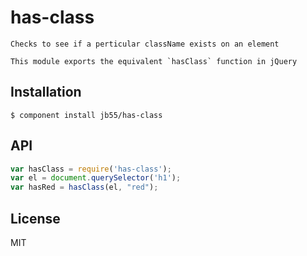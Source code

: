 
# has-class

    Checks to see if a perticular className exists on an element

    This module exports the equivalent `hasClass` function in jQuery

## Installation

    $ component install jb55/has-class

## API

```js
var hasClass = require('has-class');
var el = document.querySelector('h1');
var hasRed = hasClass(el, "red");
```

## License

  MIT
